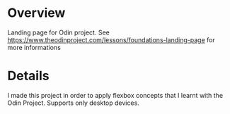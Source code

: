 # Overview
Landing page for Odin project. See https://www.theodinproject.com/lessons/foundations-landing-page for more informations

# Details
I made this project in order to apply flexbox concepts that I learnt with the Odin Project.
Supports only desktop devices. 